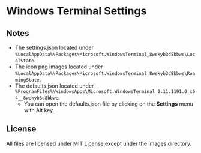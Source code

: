 # Windows Terminal Settings

## Notes

- The settings.json located under `%LocalAppData%\Packages\Microsoft.WindowsTerminal_8wekyb3d8bbwe\LocalState`.
- The icon png images located under `%LocalAppData%\Packages\Microsoft.WindowsTerminal_8wekyb3d8bbwe\RoamingState`.
- The defaults.json located under `%ProgramFiles%\WindowsApps\Microsoft.WindowsTerminal_0.11.1191.0_x64__8wekyb3d8bbwe`.
    - You can open the defaults.json file by clicking on the **Settings** menu with Alt key.

## License

All files are licensed under [MIT License](https://github.com/tksh164/windows-terminal-profile/blob/master/LICENSE) except under the images directory.
